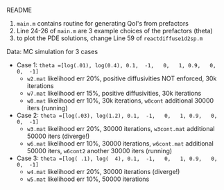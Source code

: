 README

1. `main.m` contains routine for generating QoI's from prefactors
2. Line 24-26 of `main.m` are 3 example choices of the prefactors (theta)
3. to plot the PDE solutions, change Line 59 of `reactdiffuse1d2sp.m`



Data: MC simulation for 3 cases

* Case 1: `theta =[log(.01), log(0.4), 0.1,  -1,   0,   1, 0.9,   0,   0,  -1]`
  *  `w2.mat` likelihood err 20%, positive diffusivities NOT enforced, 30k iterations 
  * `w7.mat` likelihood err 15%, positive diffusivities, 30k iterations
  * `w8.mat` likelihood err 10%, 30k iterations, `w8cont` additional 30000 iters (running)
* Case 2: `theta =[log(.03), log(1.2), 0.1,  -1,   0,   1, 0.9,   0,   0,  -1]`
  *  `w3.mat` likelihood err 20%, 30000 iterations, `w3cont.mat` additional 50000 iters (diverge!)
  * `w6.mat` likelihood err 10%, 30000 iterations, `w6cont.mat` additional 50000 iters, `w6cont2` another 30000 iters (running)
* Case 3: `theta =[log( .1), log(  4), 0.1,  -1,   0,   1, 0.9,   0,   0,  -1]`
  * `w4.mat` likelihood err 20%, 30000 iterations (diverge!)
  * `w5.mat`  likelihood err 10%, 50000 iterations